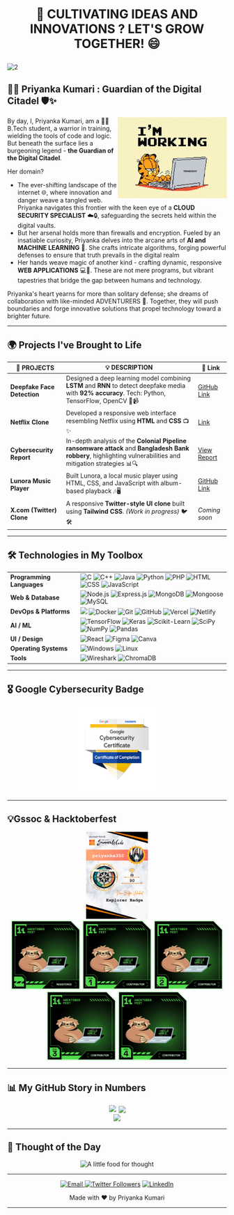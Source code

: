 # <p align="center">🌱 CULTIVATING IDEAS AND INNOVATIONS ? LET'S GROW TOGETHER! 😄</p>

![2](https://github.com/user-attachments/assets/2daac588-77db-4aab-9728-37f67505f1e9)

## 🦸‍♀️ Priyanka Kumari : Guardian of the Digital Citadel 🛡️✨

<img align="right" width="250" src="work.gif" alt="That's pretty much me!" />

By day, I, Priyanka Kumari, am a 👨‍💻 B.Tech student, a warrior in training, wielding the tools of code and logic. But beneath the surface lies a burgeoning legend - **the Guardian of the Digital Citadel**.

Her domain? 
- The ever-shifting landscape of the internet 🌐, where innovation and danger weave a tangled web. Priyanka navigates this frontier with the keen eye of a **CLOUD SECURITY SPECIALIST** ☁️🔒, safeguarding the secrets held within the digital vaults.
- But her arsenal holds more than firewalls and encryption. Fueled by an insatiable curiosity, Priyanka delves into the arcane arts of **AI and MACHINE LEARNING** 🤖. She crafts intricate algorithms, forging powerful defenses to ensure that truth prevails in the digital realm
- Her hands weave magic of another kind - crafting dynamic, responsive **WEB APPLICATIONS** 💻🎨. These are not mere programs, but vibrant tapestries that bridge the gap between humans and technology.

Priyanka's heart yearns for more than solitary defense; she dreams of collaboration with like-minded ADVENTURERS 🤝. Together, they will push boundaries and forge innovative solutions that propel technology toward a brighter future.

---

## 🌍 Projects I've Brought to Life

| 🎯 **PROJECTS**              | 💡 **DESCRIPTION**                                                                                                      | 🔗 **Link**      |
|-----------------------------|--------------------------------------------------------------------------------------------------------------------------|------------------|
| **Deepfake Face Detection**  | Designed a deep learning model combining **LSTM** and **RNN** to detect deepfake media with **92% accuracy**. Tech: Python, TensorFlow, OpenCV 🧠📹 |[GitHub Link](https://github.com/priyanka350/DeepfakeDetection) |
| **Netflix Clone**            | Developed a responsive web interface resembling Netflix using **HTML** and **CSS** 📺✨                                   | [Link](https://netflixclone-iota-eight.vercel.app/) |
| **Cybersecurity Report**     | In-depth analysis of the **Colonial Pipeline ransomware attack** and **Bangladesh Bank robbery**, highlighting vulnerabilities and mitigation strategies 📊🔍 | [View Report](https://github.com/priyanka350/CyberSecurity-Case-Study/blob/main/Report.pdf) |
| **Lunora Music Player**      | Built Lunora, a local music player using HTML, CSS, and JavaScript with album-based playback 🎶🖥️                         | [GitHub Link](https://github.com/priyanka350/LunoraMusicPlayer) |
| **X.com (Twitter) Clone**    | A responsive **Twitter-style UI clone** built using **Tailwind CSS**. *(Work in progress)* 🐦🛠️                           | *Coming soon* |


---

## 🛠️ Technologies in My Toolbox

<table>
  <tr>
    <td><strong>Programming Languages</strong></td>
    <td>
      <img src="https://img.shields.io/badge/C-%2300599C.svg?style=for-the-badge&logo=c&logoColor=white" alt="C">
      <img src="https://img.shields.io/badge/C++-%2300599C.svg?style=for-the-badge&logo=c%2B%2B&logoColor=white" alt="C++">
      <img src="https://img.shields.io/badge/Java-%23ED8B00.svg?style=for-the-badge&logo=openjdk&logoColor=white" alt="Java">
      <img src="https://img.shields.io/badge/Python-%233776AB.svg?style=for-the-badge&logo=python&logoColor=white" alt="Python">
      <img src="https://img.shields.io/badge/PHP-%23777BB4.svg?style=for-the-badge&logo=php&logoColor=white" alt="PHP">
      <img src="https://img.shields.io/badge/HTML-%23E34F26.svg?style=for-the-badge&logo=html5&logoColor=white" alt="HTML">
      <img src="https://img.shields.io/badge/CSS-%231572B6.svg?style=for-the-badge&logo=css3&logoColor=white" alt="CSS">
      <img src="https://img.shields.io/badge/JavaScript-%23F7DF1E.svg?style=for-the-badge&logo=javascript&logoColor=black" alt="JavaScript">
    </td>
  </tr>
  <tr>
    <td><strong>Web & Database</strong></td>
    <td>
      <img src="https://img.shields.io/badge/Node.js-%23339933.svg?style=for-the-badge&logo=nodedotjs&logoColor=white" alt="Node.js">
      <img src="https://img.shields.io/badge/Express.js-%23000000.svg?style=for-the-badge&logo=express&logoColor=white" alt="Express.js">
      <img src="https://img.shields.io/badge/MongoDB-%2347A248.svg?style=for-the-badge&logo=mongodb&logoColor=white" alt="MongoDB">
      <img src="https://img.shields.io/badge/Mongoose-%23880000.svg?style=for-the-badge&logo=mongoose&logoColor=white" alt="Mongoose">
      <img src="https://img.shields.io/badge/MySQL-%2300f.svg?style=for-the-badge&logo=mysql&logoColor=white" alt="MySQL">
    </td>
  </tr>
  <tr>
    <td><strong>DevOps & Platforms</strong></td>
    <td>
      <img src="https://img.shields.io/badge/AWS-%23FF9900.svg?style=for-the-badge&logo=amazonaws&logoColor=white"/>
      <img src="https://img.shields.io/badge/Docker-%230db7ed.svg?style=for-the-badge&logo=docker&logoColor=white" alt="Docker">
      <img src="https://img.shields.io/badge/Git-%23F05033.svg?style=for-the-badge&logo=git&logoColor=white" alt="Git">
      <img src="https://img.shields.io/badge/GitHub-%23121011.svg?style=for-the-badge&logo=github&logoColor=white" alt="GitHub">
      <img src="https://img.shields.io/badge/Vercel-%23000000.svg?style=for-the-badge&logo=vercel&logoColor=white" alt="Vercel">
      <img src="https://img.shields.io/badge/Netlify-%2300C7B7.svg?style=for-the-badge&logo=netlify&logoColor=white" alt="Netlify">
    </td>
  </tr>
  <tr>
    <td><strong>AI / ML</strong></td>
    <td>
      <img src="https://img.shields.io/badge/TensorFlow-%23FF6F00.svg?style=for-the-badge&logo=tensorflow&logoColor=white" alt="TensorFlow">
      <img src="https://img.shields.io/badge/Keras-%23D00000.svg?style=for-the-badge&logo=Keras&logoColor=white" alt="Keras">
      <img src="https://img.shields.io/badge/Scikit_Learn-%23F7931E.svg?style=for-the-badge&logo=scikit-learn&logoColor=white" alt="Scikit-Learn">
      <img src="https://img.shields.io/badge/SciPy-%230E4B8E.svg?style=for-the-badge&logo=scipy&logoColor=white" alt="SciPy">
      <img src="https://img.shields.io/badge/NumPy-%23013243.svg?style=for-the-badge&logo=numpy&logoColor=white" alt="NumPy">
      <img src="https://img.shields.io/badge/Pandas-%23150458.svg?style=for-the-badge&logo=pandas&logoColor=white" alt="Pandas">
    </td>
  </tr>
  <tr>
    <td><strong>UI / Design</strong></td>
    <td>
      <img src="https://img.shields.io/badge/React-%2361DAFB.svg?style=for-the-badge&logo=react&logoColor=black" alt="React">
      <img src="https://img.shields.io/badge/Figma-%23F24E1E.svg?style=for-the-badge&logo=figma&logoColor=white" alt="Figma">
      <img src="https://img.shields.io/badge/Canva-%2300C4CC.svg?style=for-the-badge&logo=canva&logoColor=white" alt="Canva">
    </td>
  </tr>
  <tr>
    <td><strong>Operating Systems</strong></td>
    <td>
      <img src="https://img.shields.io/badge/Windows-%230078D6.svg?style=for-the-badge&logo=windows&logoColor=white" alt="Windows">
      <img src="https://img.shields.io/badge/Linux-%23FCC624.svg?style=for-the-badge&logo=linux&logoColor=black" alt="Linux">
    </td>
  </tr>
  <tr>
    <td><strong>Tools</strong></td>
    <td>
      <img src="https://img.shields.io/badge/Wireshark-%231679A7.svg?style=for-the-badge&logo=wireshark&logoColor=white" alt="Wireshark">
      <img src="https://img.shields.io/badge/ChromaDB-%23FF4500.svg?style=for-the-badge&logo=chromadb&logoColor=white" alt="ChromaDB">
    </td>
  </tr>
</table>



---

## 🎖 Google Cybersecurity Badge

<p align="center"><img src="google-cybersecurity-certificate-v2.png" style="height:200px;"></p>

---

## 💡Gssoc & Hacktoberfest 

<p align="center"><img src="Share Badge.png" style="height:200px;">
 <br> <img src="level0-sloth-hello-0-0-0-0.png" style="height:160px;"> <img src="level1-sloth-hello-0-0-0-0.png" style="height:160px;"> <img src="level2-sloth-hello-0-0-0-0.png" style="height:160px;"> <img src="level3-sloth-hello-0-0-0-0.png" style="height:160px;"> <img src="level4-sloth-hello-0-0-0-0.png" style="height:160px;"></p>

---

## 📊 My GitHub Story in Numbers 

<div align="center">

<p align="center">
  <img src="http://github-profile-summary-cards.vercel.app/api/cards/stats?username=priyanka350&theme=tokyonight" style="height:200px; border:2px solid white;">
  <img src="https://github-readme-streak-stats.herokuapp.com/?user=priyanka350&theme=tokyonight&hide_border=true" style="height:200px;""><br>
  <img src="https://github-readme-stats.vercel.app/api/top-langs/?username=priyanka350&theme=tokyonight&hide_border=false&include_all_commits=true&count_private=true&layout=compact" style="height:200px;">
</p>

</div>

---

 ## 💭 Thought of the Day
  <p align="center">
  <img src="https://quotes-github-readme.vercel.app/api?type=horizontal&theme=tokyonight" alt="A little food for thought">
</p>

---

<p align="center">
  <a href="mailto:priyanka.tmsl2022@gmail.com">
    <img src="https://img.shields.io/badge/Email-ff3625" alt="Email">
</a><a href="https://twitter.com/prikri0"><img src="https://img.shields.io/twitter/follow/prikri0?style=social" alt="Twitter Followers"></a>
  <a href="https://www.linkedin.com/in/priyanka345/"><img src="https://img.shields.io/badge/LinkedIn-%230077B5.svg?logo=linkedin&logoColor=white" alt="LinkedIn"></a>
</p>


 
<p align="center">
  Made with ❤️ by Priyanka Kumari
</p>  

---
